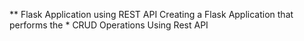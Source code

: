 ** Flask Application using REST API 
Creating a Flask Application that performs the * CRUD Operations Using Rest API

  
